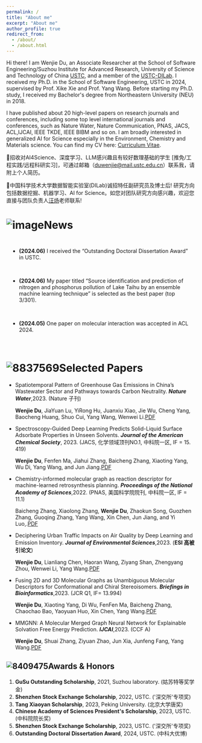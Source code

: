```yaml
---
permalink: /
title: "About me"
excerpt: "About me"
author_profile: true
redirect_from: 
  - /about/
  - /about.html
---
```



Hi there! I am Wenjie Du, an Associate Researcher at the School of Software Engineering/Suzhou Institute for Advanced Research, University of Science and Technology of China [USTC](https://www.ustc.edu.cn/), and a member of the [USTC-DILab](https://di.ustc.edu.cn/main.htm). I received my Ph.D. in the School of Software Engineering, USTC in 2024, supervised by Prof. Xike Xie and Prof. Yang Wang. Before starting my Ph.D. study, I received my Bachelor's degree from Northeastern University (NEU) in 2018. 

I have published about 20 high-level papers on research journals and conferences, including some top level international journals and conferences, such as Nature Water, Nature Communication, PNAS, JACS, ACL,IJCAI, IEEE TKDE, IEEE BIBM and so on. I am broadly interested in generalized AI for Science especially in the Environment, Chemistry and Materials science. You can find my CV here: [Curriculum Vitae](https://github.com/invokerqwer/duwenjie.github.io/blob/master/assets/Curriculum_Vitae.pdf).

🌟招收对AI4Science、深度学习、LLM感兴趣且有较好数理基础的学生 [推免/工程实践/远程科研实习]，可通过邮箱（duwenjie@mail.ustc.edu.cn）联系我，请附上个人简历。

🌟中国科学技术大学数据智能实验室(DILab)诚招特任副研究员及博士后! 研究方向包括数据挖掘、机器学习、AI for Science。如您对团队研究方向感兴趣，欢迎您直接与团队负责人[汪炀](http://staff.ustc.edu.cn/~angyan/index.html)老师联系!

<!-- Hiring: We are actively seeking funded visiting students, research assistant and self-motivated Ph.D. students. Since July 2022, almost every visiting student who worked with me has published papers at top conferences such as ICML, NeurIPS, and ICLR during their visit. If you are interested, please don't hesitate to contact me via Email:duwenjie@mail.ustc.edu.cn, [WeChat](https://github.com/invokerqwer/duwenjie.github.io/blob/master/images/Wechat.png). -->



![image](https://github.com/invokerqwer/duwenjie.github.io/assets/37833843/1451e620-ab2b-4c0e-bb43-4998e4720915)News
======
<div style="max-height: 250px; overflow-y: auto; padding: 10px; white-space: normal;">

* <strong>(2024.06)</strong> I received the “Outstanding Doctoral Dissertation Award” in USTC.
<br>

* <strong>(2024.06)</strong> My paper titled “Source identification and prediction of nitrogen and phosphorus pollution of Lake Taihu by an ensemble machine learning technique” is selected as the best paper (top 3/301). 
<br>

* <strong>(2024.05)</strong> One paper on molecular interaction was accepted in ACL 2024.
<br>

* <strong>(2024.05)</strong> One paper on molecular interaction was accepted in IJCAI 2024.
<br>

* <strong>(2024.05)</strong> Successfully passed the "ghFund" review and was selected as "Outstanding" in Tianjin.
<br>

* <strong>(2024.05)</strong> Successfully defended the doctoral dissertation.

</div>

<br>

![8837569](https://github.com/invokerqwer/duwenjie.github.io/assets/37833843/8848a837-62ab-4a9b-a1e1-6fa067a46774)Selected Papers
======
*  Spatiotemporal Pattern of Greenhouse Gas Emissions in China’s Wastewater Sector and Pathways towards Carbon Neutrality. ***Nature Water***,2023.  (Nature 子刊)

   **Wenjie Du**, JiaYuan Lu, YiRong Hu, Juanxiu Xiao, Jie Wu, Cheng Yang, Baocheng Huang, Shuo Cui, Yang Wang, Wenwei Li.[PDF](https://www.nature.com/articles/s44221-022-00021-0)
   
*  Spectroscopy-Guided Deep Learning Predicts Solid-Liquid Surface Adsorbate Properties in Unseen Solvents. ***Journal of the American Chemical Society***, 2023. (JACS, 化学领域顶刊NO.1, 中科院一区, IF = 15. 419)

   **Wenjie Du**, Fenfen Ma, Jiahui Zhang, Baicheng Zhang, Xiaoting Yang, Wu Di, Yang Wang, and Jun Jiang.[PDF](https://pubs.acs.org/doi/10.1021/jacs.3c10921)
   
*  Chemistry-informed molecular graph as reaction descriptor for machine-learned retrosynthesis planning. ***Proceedings of the National Academy of Sciences***,2022. (PNAS, 美国科学院院刊, 中科院一区, IF = 11.1)

   Baicheng Zhang, Xiaolong Zhang, **Wenjie Du**, Zhaokun Song, Guozhen Zhang, Guoqing Zhang, Yang Wang, Xin Chen, Jun Jiang, and Yi Luo,.[PDF](https://www.pnas.org/doi/full/10.1073/pnas.2212711119)
   
*  Deciphering Urban Traffic Impacts on Air Quality by Deep Learning and Emission Inventory. ***Journal of Environmental Sciences***,2023. (**ESI 高被引论文**)

   **Wenjie Du**, Lianliang Chen, Haoran Wang, Ziyang Shan, Zhengyang Zhou, Wenwei Li, Yang Wang.[PDF](https://www.sciencedirect.com/science/article/abs/pii/S1001074221005611?via%3Dihub)
   
*  Fusing 2D and 3D Molecular Graphs as Unambiguous Molecular Descriptors for Conformational and Chiral Stereoisomers. ***Briefings in Bioinformatics***,2023. (JCR Q1, IF= 13.994)

   **Wenjie Du**, Xiaoting Yang, Di Wu, FenFen Ma, Baicheng Zhang, Chaochao Bao, Yaoyuan Huo, Xin Chen, Yang Wang.[PDF](https://academic.oup.com/bib/article/24/1/bbac560/6931719)
   
*  MMGNN: A Molecular Merged Graph Neural Network for Explainable Solvation Free Energy Prediction. ***IJCAI***,2023. (CCF A)

   **Wenjie Du**, Shuai Zhang, Ziyuan Zhao, Jun Xia, Junfeng Fang, Yang Wang.[PDF](https://www.sciencedirect.com/science/article/abs/pii/S1001074221005611?via%3Dihub)







![8409475](https://github.com/invokerqwer/duwenjie.github.io/assets/37833843/b7e0b364-cd83-4b8f-ae79-1019a2815581)Awards & Honors
------
1. **GuSu Outstanding Scholarship**, 2021, Suzhou laboratory. (姑苏特等奖学金)
2. **Shenzhen Stock Exchange Scholarship**, 2022, USTC. ('深交所'专项奖)
3. **Tang Xiaoyan Scholarship**, 2023, Peking University. (北京大学唐奖)
4. **Chinese Academy of Sciences President's Scholarship**, 2023, USTC.(中科院院长奖)
5. **Shenzhen Stock Exchange Scholarship**, 2023, USTC. ('深交所'专项奖)
6. **Outstanding Doctoral Dissertation Award**, 2024, USTC. (中科大优博)

<!--:Academic Service
------
Program Committee Member:
Conferences: ICLR, ICML, NeurIPS, CVPR, KDD,  etc.

Journal Reviewer: IEEE TIP, ACM TKDD, IEEE TNNLS, Neural Networks, etc.-->


